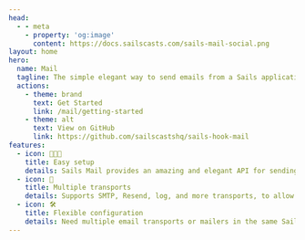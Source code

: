 ```yaml
---
head:
  - - meta
    - property: 'og:image'
      content: https://docs.sailscasts.com/sails-mail-social.png
layout: home
hero:
  name: Mail
  tagline: The simple elegant way to send emails from a Sails applications.
  actions:
    - theme: brand
      text: Get Started
      link: /mail/getting-started
    - theme: alt
      text: View on GitHub
      link: https://github.com/sailscastshq/sails-hook-mail
features:
  - icon: 👨🏾‍💻
    title: Easy setup
    details: Sails Mail provides an amazing and elegant API for sending emails.
  - icon: 🚚
    title: Multiple transports
    details: Supports SMTP, Resend, log, and more transports, to allow you use your favorite email service without any stress.
  - icon: 🛠️
    title: Flexible configuration
    details: Need multiple email transports or mailers in the same Sails project? Mail make that a breeze to do.
---
```

